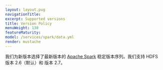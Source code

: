```yaml
---
layout: layout.pug
navigationTitle: 
excerpt: Supported versions
title: Version Policy
menuWeight: 130
featureMaturity:
model: /services/spark/data.yml
render: mustache
---
```


我们为新版本选择了最新版本的 [Apache Spark](http://spark.apache.org) 稳定版本序列。我们支持 HDFS 版本 2.6（默认）和 版本 2.7。
